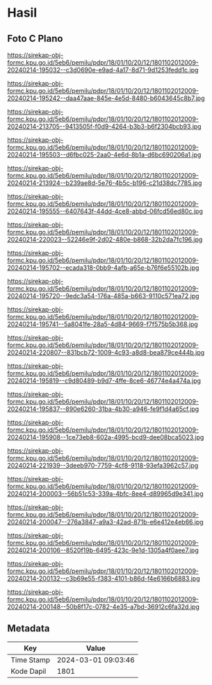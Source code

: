 # Hasil

## Foto C Plano

https://sirekap-obj-formc.kpu.go.id/5eb6/pemilu/pdpr/18/01/10/20/12/1801102012009-20240214-195032--c3d0690e-e9ad-4a17-8d71-9d1253fedd1c.jpg

https://sirekap-obj-formc.kpu.go.id/5eb6/pemilu/pdpr/18/01/10/20/12/1801102012009-20240214-195242--daa47aae-845e-4e5d-8480-b6043645c8b7.jpg

https://sirekap-obj-formc.kpu.go.id/5eb6/pemilu/pdpr/18/01/10/20/12/1801102012009-20240214-213705--9413505f-f0d9-4264-b3b3-b6f2304bcb93.jpg

https://sirekap-obj-formc.kpu.go.id/5eb6/pemilu/pdpr/18/01/10/20/12/1801102012009-20240214-195503--d6fbc025-2aa0-4e6d-8b1a-d6bc690206a1.jpg

https://sirekap-obj-formc.kpu.go.id/5eb6/pemilu/pdpr/18/01/10/20/12/1801102012009-20240214-213924--b239ae8d-5e76-4b5c-b196-c21d38dc7785.jpg

https://sirekap-obj-formc.kpu.go.id/5eb6/pemilu/pdpr/18/01/10/20/12/1801102012009-20240214-195555--6407643f-44dd-4ce8-abbd-06fcd56ed80c.jpg

https://sirekap-obj-formc.kpu.go.id/5eb6/pemilu/pdpr/18/01/10/20/12/1801102012009-20240214-220023--52246e9f-2d02-480e-b868-32b2da7fc196.jpg

https://sirekap-obj-formc.kpu.go.id/5eb6/pemilu/pdpr/18/01/10/20/12/1801102012009-20240214-195702--ecada318-0bb9-4afb-a65e-b76f6e55102b.jpg

https://sirekap-obj-formc.kpu.go.id/5eb6/pemilu/pdpr/18/01/10/20/12/1801102012009-20240214-195720--9edc3a54-176a-485a-b663-9110c571ea72.jpg

https://sirekap-obj-formc.kpu.go.id/5eb6/pemilu/pdpr/18/01/10/20/12/1801102012009-20240214-195741--5a8041fe-28a5-4d84-9669-f7f575b5b368.jpg

https://sirekap-obj-formc.kpu.go.id/5eb6/pemilu/pdpr/18/01/10/20/12/1801102012009-20240214-220807--831bcb72-1009-4c93-a8d8-bea879ce444b.jpg

https://sirekap-obj-formc.kpu.go.id/5eb6/pemilu/pdpr/18/01/10/20/12/1801102012009-20240214-195819--c9d80489-b9d7-4ffe-8ce6-46774e4a474a.jpg

https://sirekap-obj-formc.kpu.go.id/5eb6/pemilu/pdpr/18/01/10/20/12/1801102012009-20240214-195837--890e6260-31ba-4b30-a946-fe9f1d4a65cf.jpg

https://sirekap-obj-formc.kpu.go.id/5eb6/pemilu/pdpr/18/01/10/20/12/1801102012009-20240214-195908--1ce73eb8-602a-4995-bcd9-dee08bca5023.jpg

https://sirekap-obj-formc.kpu.go.id/5eb6/pemilu/pdpr/18/01/10/20/12/1801102012009-20240214-221939--3deeb970-7759-4cf8-9118-93efa3962c57.jpg

https://sirekap-obj-formc.kpu.go.id/5eb6/pemilu/pdpr/18/01/10/20/12/1801102012009-20240214-200003--56b51c53-339a-4bfc-8ee4-d89965d9e341.jpg

https://sirekap-obj-formc.kpu.go.id/5eb6/pemilu/pdpr/18/01/10/20/12/1801102012009-20240214-200047--276a3847-a9a3-42ad-871b-e6e412e4eb66.jpg

https://sirekap-obj-formc.kpu.go.id/5eb6/pemilu/pdpr/18/01/10/20/12/1801102012009-20240214-200106--8520f19b-6495-423c-9e1d-1305a4f0aee7.jpg

https://sirekap-obj-formc.kpu.go.id/5eb6/pemilu/pdpr/18/01/10/20/12/1801102012009-20240214-200132--c3b69e55-f383-4101-b86d-f4e6166b6883.jpg

https://sirekap-obj-formc.kpu.go.id/5eb6/pemilu/pdpr/18/01/10/20/12/1801102012009-20240214-200148--50b8f17c-0782-4e35-a7bd-36912c6fa32d.jpg


## Metadata

| Key        | Value               |
| ---------- | ------------------- |
| Time Stamp | 2024-03-01 09:03:46 |
| Kode Dapil | 1801                |



